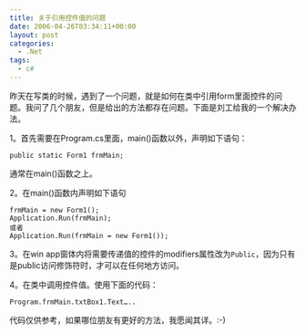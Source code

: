 ```yaml
---
title: 关于引用控件值的问题
date: 2006-04-26T03:34:11+00:00
layout: post
categories:
  - .Net
tags:
  - c#
---
```


昨天在写类的时候，遇到了一个问题，就是如何在类中引用form里面控件的问题。我问了几个朋友，但是给出的方法都存在问题。下面是刘工给我的一个解决办法。

1。首先需要在Program.cs里面，main()函数以外，声明如下语句：

```
public static Form1 frmMain;
```

通常在main()函数之上。

2。在main()函数内声明如下语句
```
frmMain = new Form1();
Application.Run(frmMain);
或者
Application.Run(frmMain = new Form1());
```

3。在win app窗体内将需要传递值的控件的modifiers属性改为`Public`，因为只有是public访问修饰符时，才可以在任何地方访问。

4。在类中调用控件值。使用下面的代码：

```
Program.frmMain.txtBox1.Text…..
```

代码仅供参考，如果哪位朋友有更好的方法，我愿闻其详。:-)